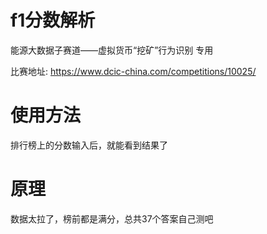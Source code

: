 # f1分数解析
能源大数据子赛道——虚拟货币“挖矿”行为识别 专用

比赛地址: https://www.dcic-china.com/competitions/10025/

# 使用方法
排行榜上的分数输入后，就能看到结果了

# 原理
数据太拉了，榜前都是满分，总共37个答案自己测吧